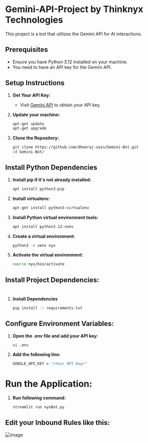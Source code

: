 # Gemini-API-Project by Thinknyx Technologies

This project is a bot that utilizes the Gemini API for AI interactions.

## Prerequisites

- Ensure you have Python 3.12 installed on your machine.
- You need to have an API key for the Gemini API.

## Setup Instructions

1. **Get Your API Key:**
   - Visit [Gemini API](https://ai.google.dev/gemini-api) to obtain your API key.

2. **Update your machine:**
   ```bash
   apt-get update
   apt-get upgrade

3. **Clone the Repository:**
   ```bash
   git clone https://github.com/dheeraj-sain/Gemini-Bot.git
   cd Gemini-Bot/

## Install Python Dependencies

1. **Install pip if it's not already installed:**
   ```bash
   apt install python3-pip

2. **Install virtualenv:**
   ```bash
   apt-get install python3-virtualenv
   
3. **Install Python virtual environment tools:**
   ```bash
   apt install python3.12-venv

4. **Create a virtual environment:**
   ```bash
   python3 -m venv nyx
   
5. **Activate the virtual environment:**
   ```bash
   source nyx/bin/activate

## Install Project Dependencies:

# 
1. **Install Dependencies**
   ```bash
   pip install -r requirements.txt

## Configure Environment Variables:

1. **Open the .env file and add your API key:**
   ```bash
   vi .env

2. **Add the following line:**
   ```bash
   GOOGLE_API_KEY = "<Your API Key>"

# Run the Application:

1. **Run following command:**
   ```bash
   streamlit run nyxBot.py

## Edit your Inbound Rules like this:
![image](https://github.com/user-attachments/assets/466f4839-d0d7-4aa3-b5f4-b71e56cc3b3a)
